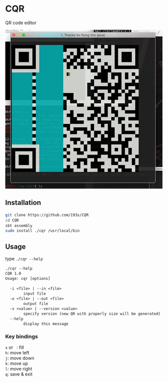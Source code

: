 # CQR
QR code editor

![](resources/ss1.png)

## Installation
```sh
git clone https://github.com/193s/CQR
cd CQR
sbt assembly
sudo install ./cqr /usr/local/bin
```

## Usage
type `./cqr --help`

```
./cqr --help
CQR 1.0
Usage: cqr [options]

  -i <file> | --in <file>
        input file
  -o <file> | --out <file>
        output file
  -v <value> | --version <value>
        specify version (new QR with properly size will be generated)
  --help
        display this message
```

### Key bindings
`x` or ` `: fill  
`h`: move left  
`j`: move down  
`k`: move up  
`l`: move right  
`q`: save & exit  

